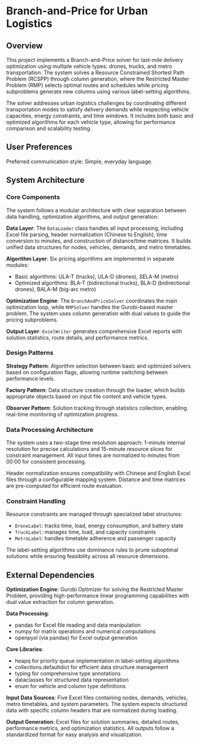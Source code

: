 # Branch-and-Price for Urban Logistics

## Overview

This project implements a Branch-and-Price solver for last-mile delivery optimization using multiple vehicle types: drones, trucks, and metro transportation. The system solves a Resource Constrained Shortest Path Problem (RCSPP) through column generation, where the Restricted Master Problem (RMP) selects optimal routes and schedules while pricing subproblems generate new columns using various label-setting algorithms.

The solver addresses urban logistics challenges by coordinating different transportation modes to satisfy delivery demands while respecting vehicle capacities, energy constraints, and time windows. It includes both basic and optimized algorithms for each vehicle type, allowing for performance comparison and scalability testing.

## User Preferences

Preferred communication style: Simple, everyday language.

## System Architecture

### Core Components

The system follows a modular architecture with clear separation between data handling, optimization algorithms, and output generation:

**Data Layer**: The `DataLoader` class handles all input processing, including Excel file parsing, header normalization (Chinese to English), time conversion to minutes, and construction of distance/time matrices. It builds unified data structures for nodes, vehicles, demands, and metro timetables.

**Algorithm Layer**: Six pricing algorithms are implemented in separate modules:
- Basic algorithms: ULA-T (trucks), ULA-D (drones), SELA-M (metro)  
- Optimized algorithms: BLA-T (bidirectional trucks), BLA-D (bidirectional drones), BALA-M (big-arc metro)

**Optimization Engine**: The `BranchAndPriceSolver` coordinates the main optimization loop, while `RMPSolver` handles the Gurobi-based master problem. The system uses column generation with dual values to guide the pricing subproblems.

**Output Layer**: `ExcelWriter` generates comprehensive Excel reports with solution statistics, route details, and performance metrics.

### Design Patterns

**Strategy Pattern**: Algorithm selection between basic and optimized solvers based on configuration flags, allowing runtime switching between performance levels.

**Factory Pattern**: Data structure creation through the loader, which builds appropriate objects based on input file content and vehicle types.

**Observer Pattern**: Solution tracking through statistics collection, enabling real-time monitoring of optimization progress.

### Data Processing Architecture

The system uses a two-stage time resolution approach: 1-minute internal resolution for precise calculations and 15-minute resource slices for constraint management. All input times are normalized to minutes from 00:00 for consistent processing.

Header normalization ensures compatibility with Chinese and English Excel files through a configurable mapping system. Distance and time matrices are pre-computed for efficient route evaluation.

### Constraint Handling

Resource constraints are managed through specialized label structures:
- `DroneLabel`: tracks time, load, energy consumption, and battery state
- `TruckLabel`: manages time, load, and capacity constraints  
- `MetroLabel`: handles timetable adherence and passenger capacity

The label-setting algorithms use dominance rules to prune suboptimal solutions while ensuring feasibility across all resource dimensions.

## External Dependencies

**Optimization Engine**: Gurobi Optimizer for solving the Restricted Master Problem, providing high-performance linear programming capabilities with dual value extraction for column generation.

**Data Processing**: 
- pandas for Excel file reading and data manipulation
- numpy for matrix operations and numerical computations
- openpyxl (via pandas) for Excel output generation

**Core Libraries**:
- heapq for priority queue implementation in label-setting algorithms
- collections.defaultdict for efficient data structure management
- typing for comprehensive type annotations
- dataclasses for structured data representation
- enum for vehicle and column type definitions

**Input Data Sources**: Five Excel files containing nodes, demands, vehicles, metro timetables, and system parameters. The system expects structured data with specific column headers that are normalized during loading.

**Output Generation**: Excel files for solution summaries, detailed routes, performance metrics, and optimization statistics. All outputs follow a standardized format for easy analysis and visualization.